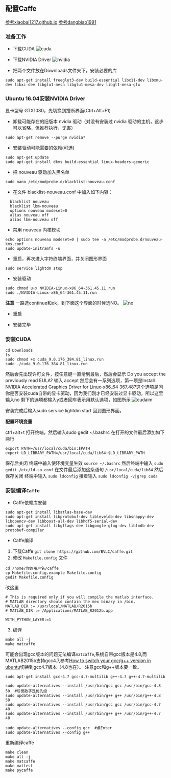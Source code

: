 ## 配置Caffe
[参考xiaobai1217.github.io](https://xiaobai1217.github.io/2017/04/18/caffe_configuration/)
[参考dangbiao1991](https://gist.github.com/dangbiao1991/7825db1d17df9231f4101f034ecd5a2b)

### 准备工作
* 下载CUDA
![cuda](http://github.com/jinghongkyq/jinghongkyq.github.io/raw/master/data/cuda.png)

* 下载NVIDIA Driver
![nvidia](http://github.com/jinghongkyq/jinghongkyq.github.io/raw/master/data/nvidia.png)

* 把两个文件放在Downloads文件夹下，安装必要的库
```
sudo apt-get install freeglut3-dev build-essential libx11-dev libxmu-dev libxi-dev libglu1-mesa libglu1-mesa-dev libgl1-mesa-glx
```

### Ubuntu 16.04安装NVIDIA Driver
显卡型号 GTX1080，先切换到撞断界面(Ctrl+Alt+F1)

* 卸载可能存在的旧版本 nvidia 驱动（对没有安装过 nvidia 驱动的主机，这步可以省略，但推荐执行，无害）
```
sudo apt-get remove --purge nvidia*
```

* 安装驱动可能需要的依赖(可选)
```
sudo apt-get update
sudo apt-get install dkms build-essential linux-headers-generic
```

* 把 nouveau 驱动加入黑名单
```
sudo nano /etc/modprobe.d/blacklist-nouveau.conf
```

* 在文件 blacklist-nouveau.conf 中加入如下内容：
```
  blacklist nouveau
  blacklist lbm-nouveau
  options nouveau modeset=0
  alias nouveau off
  alias lbm-nouveau off
```

* 禁用 nouveau 内核模块
```
echo options nouveau modeset=0 | sudo tee -a /etc/modprobe.d/nouveau-kms.conf
sudo update-initramfs -u
```

* 重启，再次进入字符终端界面，并关闭图形界面
```
sudo service lightdm stop
```

* 安装驱动
```
sudo chmod u+x NVIDIA-Linux-x86_64-361.45.11.run
sudo ./NVIDIA-Linux-x86_64-361.45.11.run
```

**注意**
一路选continue和ok，到下面这个界面的时候选NO。
![no](http://github.com/jinghongkyq/jinghongkyq.github.io/raw/master/data/no.png)

* 重启

* 安装完毕

### 安装CUDA
```
cd Downloads
ls
sudo chmod +x cuda_9.0.176_384.81_linux.run
sudo ./cuda_9.0.176_384.81_linux.run
```
然后会先出现许可文件，按任意键一直滑到最后，然后会显示
Do you accept the previously read EULA?
输入 accept
然后会有一系列选项，第一项是Install NVIDIA Accelerated Graphics Driver for Linux-x86_64 367.48?这个选项是问你是否安装cuda自带的显卡驱动，因为我们刚才已经安装过显卡驱动，所以这里输入no
剩下的选项都输入y或者回车表示用默认选项，如图所示
![cudaim](http://github.com/jinghongkyq/jinghongkyq.github.io/raw/master/data/cudaim.png)

安装完成后输入sudo service lightdm start 回到图形界面。

**配置环境变量**

ctrl+alt+t 打开终端，然后输入sudo gedit ~/.bashrc
在打开的文件最后添加如下两行
```
export PATH=/usr/local/cuda/bin:$PATH
export LD_LIBRARY_PATH=/usr/local/cuda/lib64:$LD_LIBRARY_PATH
```
保存后关闭
终端中输入使环境变量生效 ```source ~/.bashrc```
然后终端中输入 ```sudo gedit /etc/ld.so.conf```
在文件最后添加这条语句 ```/usr/local/cuda/lib64``` 然后保存关闭
终端中输入 ```sudo ldconfig```
接着输入 ```sudo ldconfig -v|grep cuda```

### 安装编译`Caffe`
* Caffe依赖库安装
```
sudo apt-get install libatlas-base-dev
sudo apt-get install libprotobuf-dev libleveldb-dev libsnappy-dev libopencv-dev libboost-all-dev libhdf5-serial-dev
sudo apt-get install libgflags-dev libgoogle-glog-dev liblmdb-dev protobuf-compiler
```

* Caffe编译
1. 下载Caffe `git clone https://github.com/BVLC/caffe.git`
2. 修改 `Makefile.config` 文件
```
cd /home/你的用户名/caffe
cp Makefile.config.example Makefile.config
gedit Makefile.config
```

改这里

```
# This is required only if you will compile the matlab interface.
# MATLAB directory should contain the mex binary in /bin.
MATLAB_DIR := /usr/local/MATLAB/R2015b
# MATLAB_DIR := /Applications/MATLAB_R2012b.app

WITH_PYTHON_LAYER:=1
```

3. 编译
```
make all -j
make matcaffe
```
可能会出现gcc版本的问题无法编译`matcaffe`,系统自带gcc版本是4.8,而MATLAB2015b支持gcc4.7,参考[How to switch your gcc/g++ version in ubuntu](https://archerfmy.github.io/2017/04/12/How-to-switch-your-gcc-g-version-in-ubuntu/)切换到gcc4.7版本（4.8也在）。
注意gcc和g++版本要一致。
```
sudo apt-get install gcc-4.7 gcc-4.7-multilib g++-4.7 g++-4.7-multilib

sudo update-alternatives --install /usr/bin/gcc gcc /usr/bin/gcc-4.8 50  #后面数字是优先级
sudo update-alternatives --install /usr/bin/g++ g++ /usr/bin/g++-4.8 50
sudo update-alternatives --install /usr/bin/gcc gcc /usr/bin/gcc-4.7 40
sudo update-alternatives --install /usr/bin/g++ g++ /usr/bin/g++-4.7 40

sudo update-alternatives --config gcc  #点Enter
sudo update-alternatives --config g++
```

重新编译caffe
```
make clean
make all -j
make matcaffe
make mattest
make pycaffe
```


